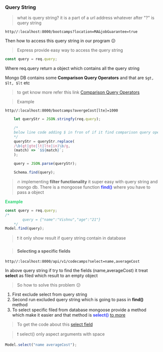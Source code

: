 ### Query String

> what is query string?
> it is a part of a url address whatever after "?" is query string

`http//:localhost:8000/bootcamps?location=MA&jobGuarantee=true`

Then how to access this query string in our program 😕

> Express provide easy way to access the query string

```javascript
const query = req.query;
```

Where req.query return a object which contains all the query string

Mongo DB contains some **Comparison Query Operators** and that are `$gt, $lt, $lt` etc

> to get know more refer this link [Comparison Query Operators](https://docs.mongodb.com/manual/reference/operator/query-comparison/)

> Example

`http//:localhost:8000/bootcamps?avergeCost[lte]=1000`

```javascript
    let queryStr = JSON.stringfy(req.query);

    /*
    below line code adding $ in fron of if it find comparison query operators
    */
    queryStr = queryStr.replace(
    /\b(gt|gte|lt|lte|in)\b/g,
    (match) => `$${match}`;
    );

    query = JSON.parse(queryStr);

    Schema.find(query);
```

> 🔥 implementing **filter functionality** it super easy with query string and mongo db.
> There is a mongoose function **<span style="color:#3742fa">find()</span>** where you have to pass a object

**<span style="color:#2ed573">Example</style>**

```javascript
const query = req.query;
/*
        query = {"name":"Vishnu","age":"21"}
    */
Model.find(query);
```

> ❗ it only show result if query string contain in database

> #### Selecting a specific fields

`http//:localhost:8000/api/v1/codecamps?select=name,averageCost`

In above query string if try to find the fields (name,averageCost) it treat **select** as filed which result to an empty object

> So how to solve this problem 😕

1. First exclude select from query string
2. Second run excluded query string which is going to pass in **find()** method
3. To select specific filed from database mongoose provide a method which make it easier and that method is **<span style="color:#3742fa">select()</span>** [to more](https://mongoosejs.com/docs/queries.html)

> To get the code about this [select field](https://github.com/vishnuk7/codecamps/commit/0c8d0b0e40ef1abcdbfe364b8bbd3bdfdebfbf8b)

> ❗ select() only aspect arguments with space

```javascript
Model.select("name averageCost");
```
